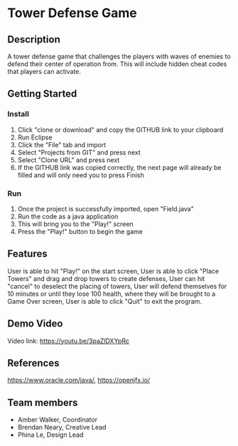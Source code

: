 # Tower Defense Game

## Description

A tower defense game that challenges the players with waves of enemies to defend their center of operation from.  This will include hidden cheat codes that players can activate.

## Getting Started

### Install

1. Click "clone or download" and copy the GITHUB link to your clipboard
2. Run Eclipse
3. Click the "File" tab and import
4. Select "Projects from GIT" and press next
5. Select "Clone URL" and press next
6. If the GITHUB link was copied correctly, the next page will already be filled and will only need you to press Finish

### Run

1. Once the project is successfully imported, open "Field.java"
2. Run the code as a java application
3. This will bring you to the "Play!" screen
4. Press the "Play!" button to begin the game

## Features 

User is able to hit "Play!" on the start screen, 
User is able to click "Place Towers" and drag and drop towers to create defenses, 
User can hit "cancel" to deselect the placing of towers, 
User will defend themselves for 10 minutes or until they lose 100 health, where they will be brought to a Game Over screen, 
User is able to click "Quit" to exit the program.

## Demo Video
Video link: https://youtu.be/3paZlDXYpRc


## References

https://www.oracle.com/java/, 
https://openjfx.io/

## Team members

* Amber Walker, Coordinator
* Brendan Neary, Creative Lead
* Phina Le, Design Lead
